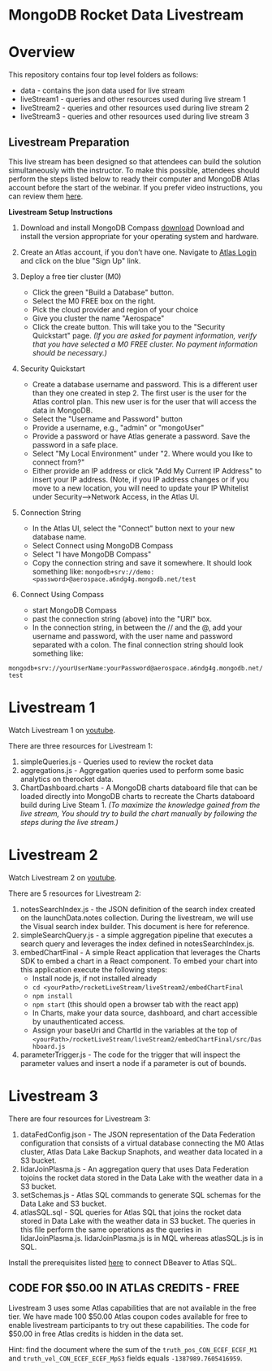 # MongoDB Rocket Data Livestream

# Overview

This repository contains four top level folders as follows:

- data - contains the json data used for live stream
- liveStream1 - queries and other resources used during live stream 1
- liveStream2 - queries and other resources used during live stream 2
- liveStream3 - queries and other resources used during live stream 3

## Livestream Preparation

This live stream has been designed so that attendees can build the
solution simultaneously with the instructor. To make this possible,
attendees should perform the steps listed below to ready their computer
and MongoDB Atlas account before the start of the webinar. If you
prefer video instructions, you can review them
[here](https://www.youtube.com/watch?v=vOjgLyrGMzY).

**Livestream Setup Instructions**

1. Download and install MongoDB Compass
   [download](https://www.mongodb.com/try/download/compass) Download and install
   the version appropriate for your operating system and hardware.
2. Create an Atlas account, if you don’t have one. Navigate to
   [Atlas Login](https://account.mongodb.com/account/login) and click
   on the blue "Sign Up" link.
3. Deploy a free tier cluster (M0)
   * Click the green "Build a Database" button.
   * Select the M0 FREE box on the right.
   * Pick the cloud provider and region of your choice
   * Give you cluster the name "Aerospace"
   * Click the create button. This will take you to the "Security
Quickstart" page. _(If you are asked for payment information, verify that you have
selected a M0 FREE cluster. No payment information should be necessary.)_



4. Security Quickstart
   * Create a database username and password. This is a different user than they
one created in step 2. The first user is the user for the Atlas
control plan. This new user is for the user that will access the data
in MongoDB.
   * Select the "Username and Password" button
   * Provide a username, e.g., "admin" or "mongoUser"
   * Provide a password or have Atlas generate a password. Save the
password in a safe place.
   * Select "My Local Environment" under "2. Where would you like to
connect from?"
   * Either provide an IP address or click "Add My Current IP Address"
to insert your IP address. (Note, if you IP address changes or if you
move to a new location, you will need to update your IP Whitelist
under Security-->Network Access, in the Atlas UI.

5. Connection String
   * In the Atlas UI, select the "Connect" button next to your new
database name.
   * Select Connect using MongoDB Compass
   * Select "I have MongoDB Compass"
   * Copy the connection string and save it somewhere. It should look
something like:
`mongodb+srv://demo:<password>@aerospace.a6ndg4g.mongodb.net/test`

6. Connect Using Compass
   * start MongoDB Compass
   * past the connection string (above) into the "URI" box.
   * In the connection string, in between the // and the @, add your
username and password, with the user name and password separated with
a colon. The final connection string should look
something like:

```mongodb+srv://yourUserName:yourPassword@aerospace.a6ndg4g.mongodb.net/test```

# Livestream 1

Watch Livestream 1 on [youtube](https://www.youtube.com/live/RUTsdqehWjo?feature=share).

There are three resources for Livestream 1:

1. simpleQueries.js - Queries used to review the rocket data
2. aggregations.js - Aggregation queries used to perform some basic
   analytics on therocket data.
3. ChartDashboard.charts - A MongoDB charts databoard file that can be
   loaded directly into MongoDB charts to recreate the Charts
   databoard build during Live Steam 1. _(To maximize the knowledge
   gained from the live stream, You should try to build the
   chart manually by following the steps during the live stream.)_
   
# Livestream 2

Watch Livestream 2 on [youtube](https://www.youtube.com/live/-jSQhlkaBCc?feature=share).

There are 5 resources for Livestream 2:

1. notesSearchIndex.js - the JSON definition of the search index
   created on the launchData.notes collection. During the livestream,
   we will use the Visual search index builder. This document is here
   for reference.
2. simpleSearchQuery.js - a simple aggregation pipeline that executes
   a search query and leverages the index defined in
   notesSearchIndex.js.
4. embedChartFinal - A simple React application that leverages the
   Charts SDK to embed a chart in a React component. To embed your
   chart into this application execute the following steps:
   * Install node js, if not installed already
   * `cd <yourPath>/rocketLiveStream/liveStream2/embedChartFinal`
   * `npm install`
   * `npm start` (this should open a browser tab with the react app)
   * In Charts, make your data source, dashboard, and chart accessible
     by unauthenticated access.
   * Assign your baseUri and ChartId in the variables at the top of
     `<yourPath>/rocketLiveStream/liveStream2/embedChartFinal/src/Dashboard.js` 
5. parameterTrigger.js - The code for the trigger that will inspect
   the parameter values and insert a node if a parameter is out of
   bounds. 


# Livestream 3

There are four resources for Livestream 3:

1. dataFedConfig.json - The JSON representation of the Data Federation
   configuration that consists of a virtual database connecting the M0
   Atlas cluster, Atlas Data Lake Backup Snaphots, and weather data
   located in a S3 bucket.
2. lidarJoinPlasma.js - An aggregation query that uses Data Federation
   tojoins the rocket data stored in the Data Lake with the weather
   data in a S3 bucket.
3. setSchemas.js - Atlas SQL commands to generate SQL schemas for the
   Data Lake and S3 bucket.
4. atlasSQL.sql - SQL queries for Atlas SQL that joins the rocket data
   stored in Data Lake with the weather data in S3 bucket. The queries
   in this file perform the same operations as the queries in
   lidarJoinPlasma.js. lidarJoinPlasma.js is in MQL whereas
   atlasSQL.js is in SQL.
   
Install the prerequisites listed
[here](https://www.mongodb.com/docs/atlas/data-federation/query/sql/dbeaver/connect/)
to connect DBeaver to Atlas SQL. 

## CODE FOR $50.00 IN ATLAS CREDITS - FREE

Livestream 3 uses some Atlas capabilities that are not available in
the free tier. We have made 100 $50.00 Atlas coupon codes available
for free to enable livestream participants to try out these
capabilities. The code for $50.00 in free Atlas credits is hidden in the data
set. 

Hint: find the document where the sum of the
`truth_pos_CON_ECEF_ECEF_M1` and `truth_vel_CON_ECEF_ECEF_MpS3` fields
equals `-1387989.7605416959`.



